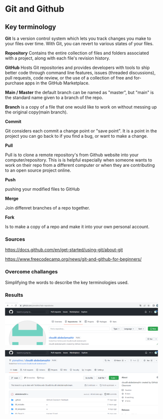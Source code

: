 
# Git and Github

## Key terminology

**Git**
Is a version control system which lets you track changes you make to your files over time. With Git, you can revert to various states of your files.

**Repository**
Contains the entire collection of files and folders associated with a project, along with each file's revision history.

**GitHub** 
Hosts Git repositories and provides developers with tools to ship better code through command line features, issues (threaded discussions), pull requests, code review, or the use of a collection of free and for-purchase apps in the GitHub Marketplace. 

**Main / Master**
the default branch can be named  as "master", but "main" is the standard name given to a branch of the repo.

**Branch**
is a  copy of a file that one would like to work on without messing up the original copy(main branch).

**Commit**

Git considers each commit a change point or "save point". It is a point in the project you can go back to if you find a bug, or want to make a change.

**Pull**

Pull is to clone a remote repository's from Github website into your computer/repository. This is is helpful especially when someone wants to work on their repo from a different computer or when they are contributing to an open source project online.

**Push**

pushing your modified files to GitHub

**Merge**

Join diffenret branches of a repo together.

**Fork**

Is to make a copy of a repo and make it into your own personal account.




### Sources

https://docs.github.com/en/get-started/using-git/about-git

https://www.freecodecamp.org/news/git-and-github-for-beginners/

### Overcome challanges

Simplifying the words to describe the key terminologies used. 

### Results

![screenshot of Git-Reps](../00_includes/GITfork2.png)

![screenshot of shared Repo](../00_includes/GITfork1.png)